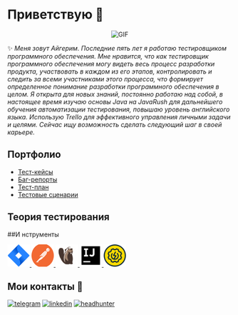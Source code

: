 # Приветствую 🐯

<div align="center">

![GIF](https://media.giphy.com/media/l0K4n42JVSqqUvAQg/giphy.gif)

</div>

✨ _Меня зовут Айгерим. Последние пять лет я работаю тестировщиком программного обеспечения.
 Мне нравится, что как тестировщик программного обеспечения могу видеть весь процесс разработки продукта, 
 участвовать в каждом из его этапов, контролировать и следить за всеми участниками этого процесса, 
 что формирует определенное понимание разработки программного обеспечения в целом.
 Я открыта для новых знаний, постоянно работаю над
 собой, в настоящее время изучаю основы Java на
 JavaRush для дальнейшего обучения автоматизации
 тестирования, повышаю уровень английского языка.
 Использую Trello для эффективного управления
 личными задачи и целями.
 Сейчас ищу возможность сделать следующий шаг в своей карьере._ 


## Портфолио

- [Тест-кейсы]()
- [Баг-репорты]()
- [Тест-план]()
- [Тестовые сценарии]()

## Теория тестирования

##И нструменты
<p align="left">
<a href="https://www.atlassian.com/software/jira">
<img src="https://github.com/aiga37/aiga37/blob/main/icons/Jira.png" alt="Jira" width="50" height="50" />
</a>
<a href="https://www.postman.com/">
<img src="https://github.com/aiga37/aiga37/blob/main/icons/Postman.png" alt="Postman" width="50" height="50" />
</a>
<a href="https://dbeaver.io/">
<img src="https://github.com/aiga37/aiga37/blob/main/icons/DBeaver.png" alt="DBeaver" width="50" height="50" />
</a>
<a href="https://www.jetbrains.com/idea/">
<img src="https://github.com/aiga37/aiga37/blob/main/icons/IDEA.png" alt="IDEA" width="50" height="50" />
</a>
<a href="https://www.soapui.org/">
<img src="https://github.com/aiga37/aiga37/blob/main/icons/SoapUI.png" alt="SoapUI" width="50" height="50" />
</a>
</p>


## Мои контакты 📱

[![telegram](https://img.shields.io/badge/-Telegram-090909?style=for-the-badge&logo=telegram)](https://t.me/AigaS)
[![linkedin](https://img.shields.io/badge/-Linkedin-090909?style=for-the-badge&logo=linkedin)](www.linkedin.com/in/aigas)
[![headhunter](https://img.shields.io/badge/-hh-090909?style=for-the-badge&logo=headhunter)](https://hh.ru/resume/d63f72efff008811e80039ed1f736563726574)


